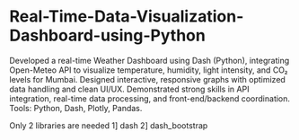# Real-Time-Data-Visualization-Dashboard-using-Python
Developed a real-time Weather Dashboard using Dash (Python), integrating Open-Meteo API to visualize temperature, humidity, light intensity, and CO₂ levels for Mumbai. Designed interactive, responsive graphs with optimized data handling and clean UI/UX. Demonstrated strong skills in API integration, real-time data processing, and front-end/backend coordination. Tools: Python, Dash, Plotly, Pandas.

Only 2 libraries are needed 1] dash
                            2] dash_bootstrap
